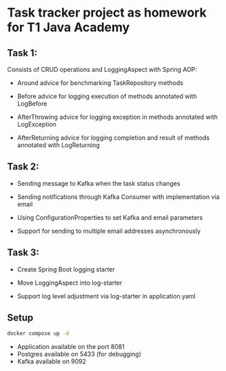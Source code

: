 # Task tracker project as homework for T1 Java Academy

## Task 1:

Consists of CRUD operations and LoggingAspect with Spring AOP:

- Around advice for benchmarking TaskRepository methods

- Before advice for logging execution of methods annotated with LogBefore

- AfterThrowing advice for logging exception in methods annotated with LogException

- AfterReturning advice for logging completion and result of methods annotated with LogReturning

## Task 2:

- Sending message to Kafka when the task status changes

- Sending notifications through Kafka Consumer with implementation via email

- Using ConfigurationProperties to set Kafka and email parameters

- Support for sending to multiple email addresses asynchronously

## Task 3:

- Create Spring Boot logging starter

- Move LoggingAspect into log-starter

- Support log level adjustment via log-starter in application.yaml

## Setup

```bash
docker compose up -d
```

- Application available on the port 8081 
- Postgres available on 5433 (for debugging)
- Kafka available on 9092